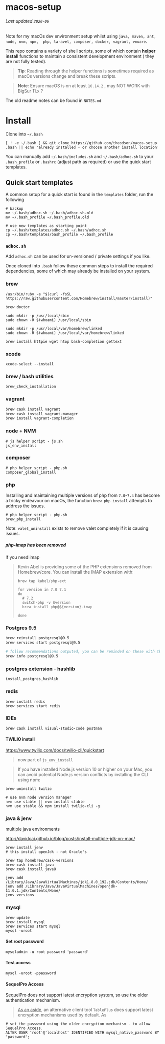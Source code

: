 # macos-setup

###### Last updated `2020-06`

Note for my macOs dev environment setup whilst using `java, maven, ant, node, nvm, npm,  php, laravel, composer, docker, vagrant, vmware`. 

This repo contains a variety of shell scripts, some of which contain **helper install** functions to maintain a consistent development environment ( they are not fully tested).



> **Tip**: Reading through the helper functions is sometimes required as macOs versions change and break these scripts.

> **Note**: Ensure macOS is on at least `10.14.2` , may NOT WORK with BigSur 11.x ?

The old readme notes can be found in `NOTES.md`  




# Install 

Clone into `~/.bash`
```
[ ! -e ~/.bash ] && git clone https://github.com/theodson/macos-setup .bash || echo 'already installed - or choose another install location'

```
You can manually add `~/.bash/includes.sh` and `~/.bash/adhoc.sh` to your `.bash_profile` or `.bashrc` (adjust path as required) or use the quick start templates.



## Quick start templates

A common setup for a quick start is found in the `templates` folder, run the following

```
# backup 
mv ~/.bash/adhoc.sh ~/.bash/adhoc.sh.old
mv ~/.bash_profile ~/.bash_profile.old

# use new templates as starting point
cp ~/.bash/templates/adhoc.sh ~/.bash/adhoc.sh
cp ~/.bash/templates/bash_profile ~/.bash_profile

```

### `adhoc.sh` 	

Add `adhoc.sh` can be used for un-versioned / private settings if you like.

Once cloned into `.bash` follow these common steps to install the required dependencies, some of which may already be installed on your system.



### brew

```
/usr/bin/ruby -e "$(curl -fsSL https://raw.githubusercontent.com/Homebrew/install/master/install)"

brew doctor

sudo mkdir -p /usr/local/sbin
sudo chown -R $(whoami) /usr/local/sbin

sudo mkdir -p /usr/local/var/homebrew/linked
sudo chown -R $(whoami) /usr/local/var/homebrew/linked

brew install httpie wget htop bash-completion gettext
```



### xcode

```
xcode-select --install
```



### brew / bash utilities 

```
brew_check_installation
```



### vagrant

```sh
brew cask install vagrant
brew cask install vagrant-manager
brew install vagrant-completion
```


### node + NVM

```
# js helper script - js.sh
js_env_install
```


### composer

```
# php helper script - php.sh
composer_global_install
```



### php 

Installing and maintaining multiple versions of php from `7.0`-`7.4` has become a tricky endeavour on macOs, the function `brew_php_install` attempts to address the issues.

```
# php helper script - php.sh
brew_php_install
```



Note: `valet_uninstall` exists to remove valet completely if it is causing issues.




 ##### php-imap has been removed

If you need imap

> Kevin Abel is providing some of the PHP extensions removed from Homebrew/core. You can install the IMAP extension with:
>
> ```
> brew tap kabel/php-ext
> 
> for version in 7.0 7.1
> do
> 	# 7.2
> 	switch-php -v $version
> 	brew install php@${version}-imap
> 
> done
> ```



### Postgres 9.5

```sh
brew reinstall postgresql@9.5
brew services start postgresql@9.5

# follow recommendations outputed, you can be reminded on these with the `info` command
brew info postgresql@9.5

```

### postgres extension - hashlib

```
install_postgres_hashlib
```


### redis

```
brew install redis
brew services start redis
```



### IDEs

```
brew cask install visual-studio-code postman
```



#### TWILIO install

https://www.twilio.com/docs/twilio-cli/quickstart

> now part of `js_env_install`



> If you have installed Node.js version 10 or higher on your Mac, you can avoid potential Node.js version conflicts by installing the CLI using npm:

```
brew uninstall twilio 

# use nvm node version manager
nvm use stable || nvm install stable
nvm use stable && npm install twilio-cli -g

```



### java & jenv

multiple java environments

http://davidcai.github.io/blog/posts/install-multiple-jdk-on-mac/

```
brew install jenv
# this install openJdk - not Oracle's

brew tap homebrew/cask-versions
brew cask install java
brew cask install java8

jenv add /Library/Java/JavaVirtualMachines/jdk1.8.0_192.jdk/Contents/Home/
jenv add /Library/Java/JavaVirtualMachines/openjdk-11.0.1.jdk/Contents/Home/
jenv versions

```



### mysql

```
brew update
brew install mysql
brew services start mysql
mysql -uroot
```

#### Set root password

```
mysqladmin -u root password 'password'
```

#### Test access

```
mysql -uroot -ppassword
```

#### SequelPro Access

SequelPro does not support latest encryption system, so use the older authentication mechanism.

> <u>As an aside</u>, an alternative client tool `TablePlus` does support latest encryption mechanisms used by default. As

```
# set the password using the older encryption mechanism - to allow SequelPro Access.
ALTER USER 'root'@'localhost' IDENTIFIED WITH mysql_native_password BY 'password';
```

